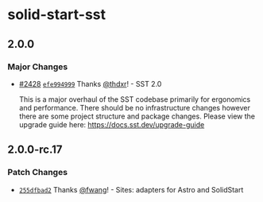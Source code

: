 # solid-start-sst

## 2.0.0

### Major Changes

- [#2428](https://github.com/serverless-stack/sst/pull/2428) [`efe994999`](https://github.com/serverless-stack/sst/commit/efe99499991026738129a5f709675270b34504db) Thanks [@thdxr](https://github.com/thdxr)! - SST 2.0

  This is a major overhaul of the SST codebase primarily for ergonomics and performance. There should be no infrastructure changes however there are some project structure and package changes. Please view the upgrade guide here: https://docs.sst.dev/upgrade-guide

## 2.0.0-rc.17

### Patch Changes

- [`255dfbad2`](https://github.com/serverless-stack/sst/commit/255dfbad20e1fb2ecd3498cfc6c08dcce0106335) Thanks [@fwang](https://github.com/fwang)! - Sites: adapters for Astro and SolidStart
